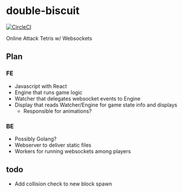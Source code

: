 # double-biscuit

[![CircleCI](https://circleci.com/gh/mpaulweeks/double-biscuit/tree/master.svg?style=svg)](https://circleci.com/gh/mpaulweeks/double-biscuit/tree/master)

Online Attack Tetris w/ Websockets

## Plan

### FE
- Javascript with React
- Engine that runs game logic
- Watcher that delegates websocket events to Engine
- Display that reads Watcher/Engine for game state info and displays
  - Responsible for animations?

### BE
- Possibly Golang?
- Webserver to deliver static files
- Workers for running websockets among players

## todo
- Add collision check to new block spawn
